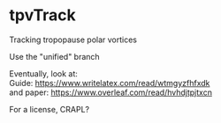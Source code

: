 tpvTrack
========

Tracking tropopause polar vortices

Use the "unified" branch

Eventually, look at:   
Guide: https://www.writelatex.com/read/wtmgyzfhfxdk  
 and 
paper: https://www.overleaf.com/read/hvhdjtpjtxcn

For a license, CRAPL?
